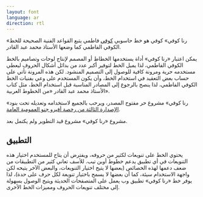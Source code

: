 ```yaml
---
layout: font
language: ar
direction: rtl
---
```


«رنا كوفي» كوفي هو خط حاسوبي [كوفي][1] فاطمي يتبع القواعد الفنية الصحيحة للخط الكوفي الفاطمي كما وضعها الأستاذ محمد عبد القادر.

يمكن اعتبار «رنا كوفي» أداة يستخدمها الخطاط أو المصمم لإنتاج لوحات وتصاميم بالخط الكوفي الفاطمي، لذا يميل الخط لتوفير أكبر عدد من بدائل أشكال الحروف ليعطي مستخدمه حرية ومرونة كافية للوصول إلى التصميم المنشود. لكن هذه المرونة تأتي على حساب بعض التعقيد في استخدام الخط، وأن يكون المستخدم على وعي بفنيات الخط الكوفي الفاطمي، لذا ينصح بالرجوع إلى المصادر المناسبة قبل استخدام الخط، مثل كتاب الأستاذ محمد عبد القادر «من الخطوط العربية».

«رنا كوفي» مشروع حر مفتوح المصدر، ويرحب بالجميع لاستخدامه وتعديله تحت بنود
[الإصدارة الثالثة من رخصة أفيرو جنو العمومية العامة][4].

مشروع «رنا كوفي» مشروع قيد التطوير ولم يكتمل بعد.

التطبيق
-------

يحتوي الخط على تنويعات لكثير من حروفه، ويفترض أن يتاح للمستخدم اختيار هذه
التنويعات في أي تطبيق يدعم خطوط أوبن تيب. للأسف تعاني كثير من التطبيقات من ضعف
دعمها لهذه الخصائص (بعضها لا يتيح اختيار التنويعات، والبعض الآخر يتيحه لكن
واجهة الاستخدام سيئة، كما أن بعضها لا يسمح باختيار تنويعة لكل حرف على حدة)، لذا
يوفر خط «رنا كوفي» تطبيق وب يعمل على المتصفحات الحديثة ويتيح الوصول بسهولة إلى
مختلف تنويعات الحروف ومميزات الخط الأخرى.


[1]: https://ar.wikipedia.org/wiki/خط_كوفي
[2]: https://ar.wikipedia.org/wiki/محمد_عبد_القادر_عبد_الله_(خطاط)
[3]: https://aliftype.com/rana-kufi/app/
[4]: https://github.com/aliftype/rana-kufi/blob/master/LICENSE
